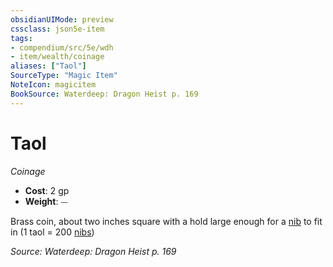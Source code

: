 ```yaml
---
obsidianUIMode: preview
cssclass: json5e-item
tags:
- compendium/src/5e/wdh
- item/wealth/coinage
aliases: ["Taol"]
SourceType: "Magic Item"
NoteIcon: magicitem
BookSource: Waterdeep: Dragon Heist p. 169
---
```

# Taol
*Coinage*  

- **Cost**: 2 gp
- **Weight**: ⏤

Brass coin, about two inches square with a hold large enough for a [nib](/2-Mechanics/CLI/items/nib-wdh.md) to fit in (1 taol = 200 [nibs](/2-Mechanics/CLI/items/nib-wdh.md))

*Source: Waterdeep: Dragon Heist p. 169*